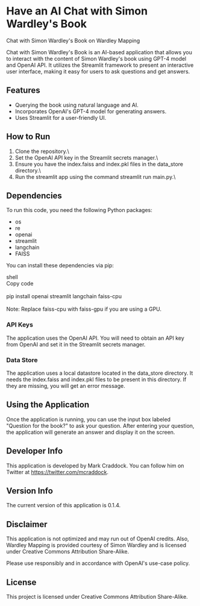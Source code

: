 # Have an AI Chat with Simon Wardley's Book
Chat with Simon Wardley's Book on Wardley Mapping

Chat with Simon Wardley's Book is an AI-based application that allows you to interact with the content of Simon Wardley's book using GPT-4 model and OpenAI API. It utilizes the Streamlit framework to present an interactive user interface, making it easy for users to ask questions and get answers.

## Features
- Querying the book using natural language and AI.
- Incorporates OpenAI's GPT-4 model for generating answers.
- Uses Streamlit for a user-friendly UI.

## How to Run
1. Clone the repository.\
2. Set the OpenAI API key in the Streamlit secrets manager.\
3. Ensure you have the index.faiss and index.pkl files in the data_store directory.\
4. Run the streamlit app using the command streamlit run main.py.\

## Dependencies
To run this code, you need the following Python packages:

- os
- re
- openai
- streamlit
- langchain
- FAISS

You can install these dependencies via pip:

shell\
Copy code\
\
pip install openai streamlit langchain faiss-cpu\
\
Note: Replace faiss-cpu with faiss-gpu if you are using a GPU.

### API Keys
The application uses the OpenAI API. You will need to obtain an API key from OpenAI and set it in the Streamlit secrets manager.

### Data Store
The application uses a local datastore located in the data_store directory. It needs the index.faiss and index.pkl files to be present in this directory. If they are missing, you will get an error message.

## Using the Application
Once the application is running, you can use the input box labeled "Question for the book?" to ask your question. After entering your question, the application will generate an answer and display it on the screen.

## Developer Info
This application is developed by Mark Craddock. You can follow him on Twitter at https://twitter.com/mcraddock.

## Version Info
The current version of this application is 0.1.4.

## Disclaimer
This application is not optimized and may run out of OpenAI credits. Also, Wardley Mapping is provided courtesy of Simon Wardley and is licensed under Creative Commons Attribution Share-Alike.

Please use responsibly and in accordance with OpenAI's use-case policy.

## License
This project is licensed under Creative Commons Attribution Share-Alike.
